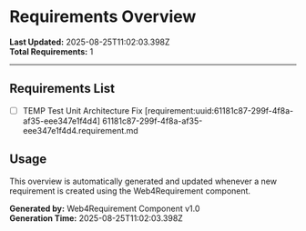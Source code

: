 # Requirements Overview

**Last Updated:** 2025-08-25T11:02:03.398Z  
**Total Requirements:** 1

---


## Requirements List

- [ ] TEMP Test Unit Architecture Fix [requirement:uuid:61181c87-299f-4f8a-af35-eee347e1f4d4] 61181c87-299f-4f8a-af35-eee347e1f4d4.requirement.md


## Usage

This overview is automatically generated and updated whenever a new requirement is created using the Web4Requirement component.

**Generated by:** Web4Requirement Component v1.0  
**Generation Time:** 2025-08-25T11:02:03.398Z
